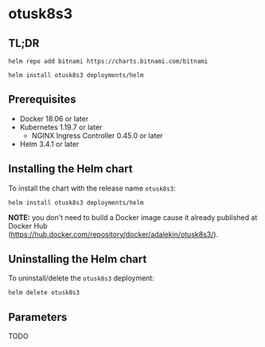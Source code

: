 # otusk8s3

## TL;DR

```
helm repo add bitnami https://charts.bitnami.com/bitnami

helm install otusk8s3 deployments/helm
```

## Prerequisites

* Docker 18.06 or later
* Kubernetes 1.19.7 or later
    * NGINX Ingress Controller 0.45.0 or later
* Helm 3.4.1 or later


## Installing the Helm chart

To install the chart with the release name `otusk8s3`:


```
helm install otusk8s3 deployments/helm
```

**NOTE:** you don't need to build a Docker image cause it already published at Docker Hub (https://hub.docker.com/repository/docker/adalekin/otusk8s3/).

## Uninstalling the Helm chart

To uninstall/delete the `otusk8s3` deployment:

```
helm delete otusk8s3
```

## Parameters

TODO
